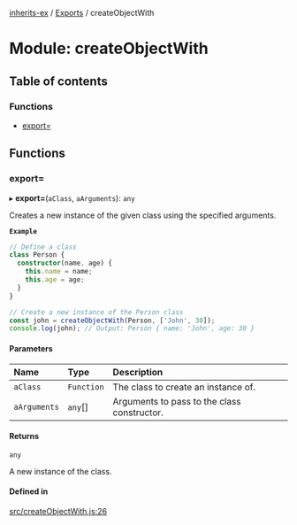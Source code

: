 [inherits-ex](../README.md) / [Exports](../modules.md) / createObjectWith

# Module: createObjectWith

## Table of contents

### Functions

- [export&#x3D;](createObjectWith.md#export&#x3D;)

## Functions

### export&#x3D;

▸ **export=**(`aClass`, `aArguments`): `any`

Creates a new instance of the given class using the specified arguments.

**`Example`**

```ts
// Define a class
class Person {
  constructor(name, age) {
    this.name = name;
    this.age = age;
  }
}

// Create a new instance of the Person class
const john = createObjectWith(Person, ['John', 30]);
console.log(john); // Output: Person { name: 'John', age: 30 }
```

#### Parameters

| Name | Type | Description |
| :------ | :------ | :------ |
| `aClass` | `Function` | The class to create an instance of. |
| `aArguments` | `any`[] | Arguments to pass to the class constructor. |

#### Returns

`any`

A new instance of the class.

#### Defined in

[src/createObjectWith.js:26](https://github.com/snowyu/inherits-ex.js/blob/5eb21fd/src/createObjectWith.js#L26)
